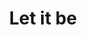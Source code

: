 ---
ee_id_show: '4509'
title: Let it be
url: let-it-be
live_url:
year: '2018'
venue: Flagship AS
state_country: Stavanger
type:
dates:
wwwnews:
wwweblast:
pitch: 'Curated a small show 4 Flagship AS (the gallery inside Arcangel Surfware’s
  flagship) with the legendary Steina and Woody Vasulka: Let it be (1970) '
ps:
layout: shows
---
